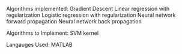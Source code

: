 Algorithms implemented:
Gradient Descent
Linear regression with regularization
Logistic regression with regularization
Neural network forward propagation
Neural network back propagation



Algorithms to Implement:
SVM
kernel



Langauges Used:
MATLAB
